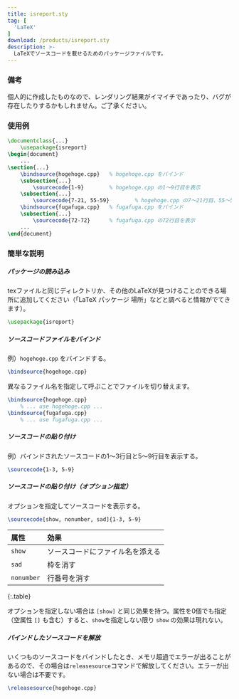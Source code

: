```yaml
---
title: isreport.sty
tag: [
  'LaTeX'
]
download: /products/isreport.sty
description: >-
  LaTeXでソースコードを載せるためのパッケージファイルです。
---
```


### 備考
個人的に作成したものなので、レンダリング結果がイマイチであったり、バグが存在したりするかもしれません。ご了承ください。

### 使用例
```tex
\documentclass{...}
	\usepackage{isreport}
\begin{document}
	...
\section{...}
	\bindsource{hogehoge.cpp}	% hogehoge.cpp をバインド
	\subsection{...}
		\sourcecode{1-9}		% hogehoge.cpp の1～9行目を表示
	\subsection{...}
		\sourcecode{7-21, 55-59}		% hogehoge.cpp の7～21行目、55～59行目を表示
	\bindsource{fugafuga.cpp}	% fugafuga.cpp をバインド
	\subsection{...}
		\sourcecode{72-72}		% fugafuga.cpp の72行目を表示
	...
\end{document}
```

### 簡単な説明
##### パッケージの読み込み
texファイルと同じディレクトリか、その他のLaTeXが見つけることのできる場所に追加してください（「LaTeX パッケージ 場所」などと調べると情報がでてきます）。
```tex
\usepackage{isreport}
```

##### ソースコードファイルをバインド
例）`hogehoge.cpp` をバインドする。
```tex
\bindsource{hogehoge.cpp}
```
異なるファイル名を指定して呼ぶことでファイルを切り替えます。
```tex
\bindsource{hogehoge.cpp}
	% ... use hogehoge.cpp ...
\bindsource{fugafuga.cpp}
	% ... use fugafuga.cpp ...
```

##### ソースコードの貼り付け
例）バインドされたソースコードの1～3行目と5～9行目を表示する。
```tex
\sourcecode{1-3, 5-9}
```

##### ソースコードの貼り付け（オプション指定）
オプションを指定してソースコードを表示する。
```tex
\sourcecode[show, nonumber, sad]{1-3, 5-9}
```

| 属性 | 効果 |
|:--|:--|
| `show` | ソースコードにファイル名を添える |
| `sad` | 枠を消す |
| `nonumber` | 行番号を消す |
{:.table}

オプションを指定しない場合は `[show]` と同じ効果を持つ。属性を0個でも指定（空属性 `[]` も含む）すると、`show`を指定しない限り `show` の効果は現れない。

##### バインドしたソースコードを解放
いくつものソースコードをバインドしたとき、メモリ超過でエラーが出ることがあるので、その場合は`releasesource`コマンドで解放してください。エラーが出ない場合は不要です。
```tex
\releasesource{hogehoge.cpp}
```